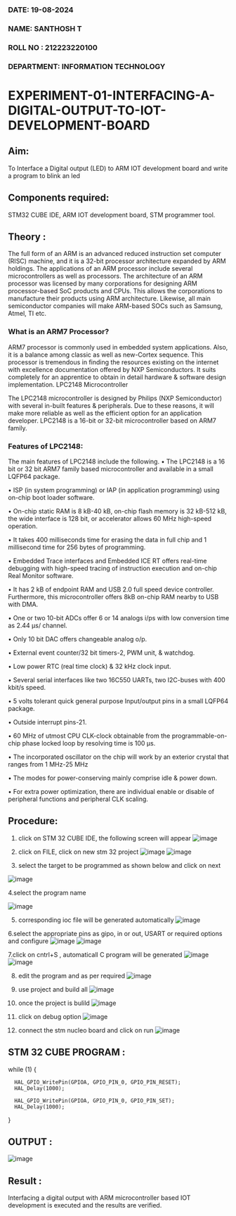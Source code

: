 ###  DATE: 19-08-2024 

###  NAME: SANTHOSH T

###  ROLL NO : 212223220100

###  DEPARTMENT: INFORMATION TECHNOLOGY



# EXPERIMENT-01-INTERFACING-A-DIGITAL-OUTPUT-TO-IOT-DEVELOPMENT-BOARD

## Aim: 
To Interface a Digital output (LED) to ARM IOT development board and write a  program to blink an led 

## Components required: 
STM32 CUBE IDE, ARM IOT development board,  STM programmer tool.

## Theory :

The full form of an ARM is an advanced reduced instruction set computer (RISC) machine, and it is a 32-bit processor architecture expanded by ARM holdings. The applications of an ARM processor include several microcontrollers as well as processors. The architecture of an ARM processor was licensed by many corporations for designing ARM processor-based SoC products and CPUs. This allows the corporations to manufacture their products using ARM architecture. Likewise, all main semiconductor companies will make ARM-based SOCs such as Samsung, Atmel, TI etc.

### What is an ARM7 Processor?

ARM7 processor is commonly used in embedded system applications. Also, it is a balance among classic as well as new-Cortex sequence. This processor is tremendous in finding the resources existing on the internet with excellence documentation offered by NXP Semiconductors. It suits completely for an apprentice to obtain in detail hardware & software design implementation.
LPC2148 Microcontroller

 The LPC2148 microcontroller is designed by Philips (NXP Semiconductor) with several in-built features & peripherals. Due to these reasons, it will make more reliable as well as the efficient option for an application developer. LPC2148 is a 16-bit or 32-bit microcontroller based on ARM7 family.
 
### Features of LPC2148:
The main features of LPC2148 include the following.
•	The LPC2148 is a 16 bit or 32 bit ARM7 family based microcontroller and available in a small LQFP64 package.

•	ISP (in system programming) or IAP (in application programming) using on-chip boot loader software.

•	On-chip static RAM is 8 kB-40 kB, on-chip flash memory is 32 kB-512 kB, the wide interface is 128 bit, or accelerator allows 60 MHz high-speed operation.

•	It takes 400 milliseconds time for erasing the data in full chip and 1 millisecond time for 256 bytes of programming.

•	Embedded Trace interfaces and Embedded ICE RT offers real-time debugging with high-speed tracing of instruction execution and on-chip Real Monitor software.

•	It has 2 kB of endpoint RAM and USB 2.0 full speed device controller. Furthermore, this microcontroller offers 8kB on-chip RAM nearby to USB with DMA.

•	One or two 10-bit ADCs offer 6 or 14 analogs i/ps with low conversion time as 2.44 μs/ channel.

•	Only 10 bit DAC offers changeable analog o/p.

•	External event counter/32 bit timers-2, PWM unit, & watchdog.

•	Low power RTC (real time clock) & 32 kHz clock input.

•	Several serial interfaces like two 16C550 UARTs, two I2C-buses with 400 kbit/s speed.

•	5 volts tolerant quick general purpose Input/output pins in a small LQFP64 package.

•	Outside interrupt pins-21.

•	60 MHz of utmost CPU CLK-clock obtainable from the programmable-on-chip phase locked loop by resolving time is 100 μs.

•	The incorporated oscillator on the chip will work by an exterior crystal that ranges from 1 MHz-25 MHz

•	The modes for power-conserving mainly comprise idle & power down.

•	For extra power optimization, there are individual enable or disable of peripheral functions and peripheral CLK scaling.
 
 

## Procedure:
 1. click on STM 32 CUBE IDE, the following screen will appear 
 ![image](https://user-images.githubusercontent.com/36288975/226189166-ac10578c-c059-40e7-8b80-9f84f64bf088.png)

 2. click on FILE, click on new stm 32 project 
 ![image](https://user-images.githubusercontent.com/36288975/226189215-2d13ebfb-507f-44fc-b772-02232e97c0e3.png)
![image](https://user-images.githubusercontent.com/36288975/226189230-bf2d90dd-9695-4aaf-b2a6-6d66454e81fc.png)

4. select the target to be programmed  as shown below and click on next 

![image](https://user-images.githubusercontent.com/36288975/226189280-ed5dcf1d-dd8d-43ae-815d-491085f4863b.png)

4.select the program name 

![image](https://user-images.githubusercontent.com/36288975/226189316-09832a30-4d1a-4d4f-b8ad-2dc28f137711.png)


5. corresponding ioc file will be generated automatically 
![image](https://user-images.githubusercontent.com/36288975/226189378-3abbdee2-0df6-470f-a3cd-79c74e3d3ad8.png)

6.select the appropriate pins as gipo, in or out, USART or required options and configure 
![image](https://user-images.githubusercontent.com/36288975/226189403-f7179f1a-3eae-4637-826b-ab4ec35ba1e1.png)
![image](https://user-images.githubusercontent.com/36288975/226189425-2b2414ce-49b3-4b61-a260-c658cb2e4152.png)


7.click on cntrl+S , automaticall C program will be generated 
![image](https://user-images.githubusercontent.com/36288975/226189443-8b43451d-0b14-47e4-a20b-cc09c6ad8458.png)
![image](https://user-images.githubusercontent.com/36288975/226189450-85ffa969-2ffb-4788-81e5-72d60fdda0f1.png)

8. edit the program and as per required 
![image](https://user-images.githubusercontent.com/36288975/226189461-a573e62f-a109-4631-a250-a20925758fe0.png)

9. use project and build all 
![image](https://user-images.githubusercontent.com/36288975/226189554-3f7101ac-3f41-48fc-abc7-480bd6218dec.png)

11. once the project is bulild 
![image](https://user-images.githubusercontent.com/36288975/226189577-c61cc1eb-3990-4968-8aa6-aefffc766b70.png)

12. click on debug option 
![image](https://user-images.githubusercontent.com/36288975/226189625-37daa9a3-62e9-42b5-a5ce-2ac63345905b.png)


13. connect the stm nucleo board and click on run 
![image](https://user-images.githubusercontent.com/36288975/226189649-b5dff389-91df-4eca-b84a-1127c6562637.png)






## STM 32 CUBE PROGRAM :

while (1)
  {
  
	  HAL_GPIO_WritePin(GPIOA, GPIO_PIN_0, GPIO_PIN_RESET);
	  HAL_Delay(1000);

	  HAL_GPIO_WritePin(GPIOA, GPIO_PIN_0, GPIO_PIN_SET);
	  HAL_Delay(1000);
   
   }






## OUTPUT  :
 
 ![image](https://github.com/user-attachments/assets/a1456a71-ab05-4a26-a37a-8f578e0a3385)

 
 
## Result :

Interfacing a digital output with ARM microcontroller based IOT development is executed and the results are verified.
